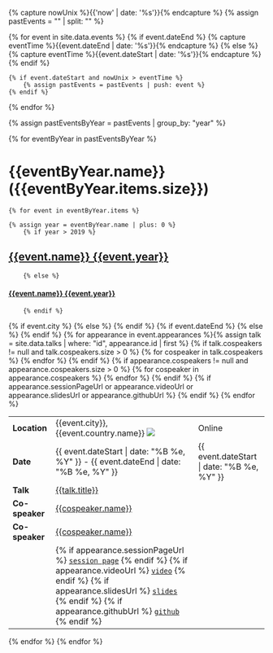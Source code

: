 
{% capture nowUnix %}{{'now' | date: '%s'}}{% endcapture %}
{% assign pastEvents = "" | split: "" %}

{% for event in site.data.events %}
    {% if event.dateEnd %}
        {% capture eventTime %}{{event.dateEnd | date: '%s'}}{% endcapture %}
    {% else %}
        {% capture eventTime %}{{event.dateStart | date: '%s'}}{% endcapture %}
    {% endif %}

    {% if event.dateStart and nowUnix > eventTime %}
        {% assign pastEvents = pastEvents | push: event %}
    {% endif %}
{% endfor %}

{% assign pastEventsByYear = pastEvents | group_by: "year" %}

{% for eventByYear in pastEventsByYear %}

# [](#{{eventByYear.name}}){{eventByYear.name}} ({{eventByYear.items.size}})

    {% for event in eventByYear.items %}

    {% assign year = eventByYear.name | plus: 0 %}
        {% if year > 2019 %}
## [](#{{event.id}})[{{event.name}} {{event.year}}]({{event.url}})
        {% else %}
#### [](#{{event.id}})[{{event.name}} {{event.year}}]({{event.url}})
        {% endif %}

<table>
    <tr>
        <td><strong>Location</strong></td>
        {% if event.city %}
            <td>{{event.city}}, {{event.country.name}} <img src="images/flags/{{event.country.flag}}.gif"/></td>
        {% else %}
            <td>Online</td>
        {% endif %}
    </tr>
    <tr>
        <td><strong>Date</strong></td>
        {% if event.dateEnd %}
            <td>{{ event.dateStart | date: "%B %e, %Y" }} - {{ event.dateEnd | date: "%B %e, %Y" }}</td>
        {% else %}
            <td >{{ event.dateStart | date: "%B %e, %Y" }}</td>
        {% endif %}
    </tr>
    {% for appearance in event.appearances %}{% assign talk = site.data.talks | where: "id", appearance.id | first %}    
        <tr>
            <td><strong>Talk</strong></td>
            <td><a href="talks#{{talk.id}}">{{talk.title}}</a></td>
        </tr>
        {% if talk.cospeakers != null and talk.cospeakers.size > 0 %}
            {% for cospeaker in talk.cospeakers %}
            <tr>
                <td><strong>Co-speaker</strong></td>
                <td><a href="{{cospeaker.twitterUrl}}" target="_blank">{{cospeaker.name}}</a></td>
            </tr>
            {% endfor %}
        {% endif %}
        {% if appearance.cospeakers != null and appearance.cospeakers.size > 0 %}
            {% for cospeaker in appearance.cospeakers %}
            <tr>
                <td><strong>Co-speaker</strong></td>
                <td><a href="{{cospeaker.twitterUrl}}" target="_blank">{{cospeaker.name}}</a></td>
            </tr>
            {% endfor %}
        {% endif %}
        {% if appearance.sessionPageUrl or appearance.videoUrl or appearance.slidesUrl or appearance.githubUrl %}
            <tr>
                <td>&nbsp;</td>
                <td>
                    {% if appearance.sessionPageUrl %}
                        <a target="_blank" href="{{appearance.sessionPageUrl}}"><code>session page</code></a>
                    {% endif %}
                    {% if appearance.videoUrl %}
                        <a target="_blank" href="{{appearance.videoUrl}}"><code>video</code></a>
                    {% endif %}
                    {% if appearance.slidesUrl %}
                        <a target="_blank" href="{{appearance.slidesUrl}}"><code>slides</code></a>
                    {% endif %}
                    {% if appearance.githubUrl %}
                        <a target="_blank" href="{{appearance.githubUrl}}"><code>github</code></a>
                    {% endif %}
                </td>
            </tr>  
        {% endif %}  
    {% endfor %}
</table>
    {% endfor %}
{% endfor %}
